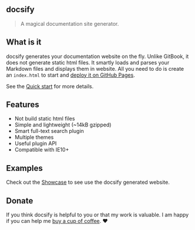 ## docsify

> A magical documentation site generator.

## What is it

docsify generates your documentation website on the fly. Unlike GitBook, it does not generate static html files. It smartly loads and parses your Markdown files and displays them in website. All you need to do is create an `index.html` to start and [deploy it on GitHub Pages](/deploy).

See the [Quick start](/quickstart) for more details.

## Features

- Not build static html files
- Simple and lightweight (~14kB gzipped)
- Smart full-text search plugin
- Multiple themes
- Useful plugin API
- Compatible with IE10+

## Examples

Check out the [Showcase](https://github.com/QingWei-Li/docsify/#showcase) to see use the docsify generated website.

## Donate

If you think docsify is helpful to you or that my work is valuable. I am happy if you can help me [buy a cup of coffee](https://github.com/QingWei-Li/donate). :heart:

